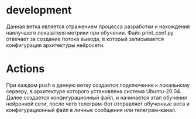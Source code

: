 # development
Данная ветка является отражением процесса разработки и нахождения наилучшего показателя метрики при обучении.
Файл print_conf.py отвечает за создание потока вывода, в который записывается конфигурация архитектуры нейросети. 

# Actions
При каждом push в данную ветку создается подключение к локальному серверу, в архитектуре которого установлена система Ubuntu-20.04.
Далее создается конфигурационный файл, и начинается этап обучения нейронной сети, после чего телеграм-бот отправляет обученные веса и конфигурационный файл 
в личные сообщения или телеграм-канал.
